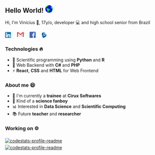 ## Hello World! <img src="https://github.com/viniciuslazzari/viniciuslazzari/blob/master/Assets/Earth.gif" width="25px">
Hi, I'm Vinícius 👋, 17y/o, developer 💻 and high school senior from Brazil 

<a href="https://www.linkedin.com/in/viníciuslazzari/"><img src="https://github.com/viniciuslazzari/viniciuslazzari/blob/master/Assets/linkedin.svg" width="19" alt="LinkedIn"></a> &nbsp; &nbsp;
<a href="mailto:vinilazzari028@gmail.com"><img src="https://github.com/viniciuslazzari/viniciuslazzari/blob/master/Assets/gmail.svg" width="22x" alt="mail"></a> &nbsp; &nbsp;
<a href="https://www.facebook.com/vinilazz"><img src="https://github.com/viniciuslazzari/viniciuslazzari/blob/master/Assets/facebook.svg" width="20" alt="mail"></a> &nbsp; &nbsp;
<a href="http://lattes.cnpq.br/1081608737841587"><img src="https://github.com/viniciuslazzari/viniciuslazzari/blob/master/Assets/lattes.svg" width="15x" alt="mail"></a>

### Technologies 🔥
- 🧬 Scientific programming using <b>Python</b> and <b>R</b>
- 🚀 Web Backend with <b>C#</b> and <b>PHP</b>
- ⚡️ <b>React</b>, <b>CSS</b> and <b>HTML</b> for Web Frontend

### About me 😄
- 💼 I'm currently a <b>trainee</b> at <b>Cirux Softwares</b>
- 🌌 Kind of a <b>science fanboy</b>
- 📊 Interested in <b>Data Science</b> and <b>Scientific Computing</b>
- 📚 Future <b>teacher</b> and <b>researcher</b>

### Working on ⚙️
<a href="https://github.com/viniciuslazzari/StockAnalysis">
  <img align="middle" src="https://github-readme-stats.vercel.app/api/pin/?username=viniciuslazzari&repo=stockanalysis" alt="codestats-profile-readme" />
</a>

<br>

<a href="https://github.com/viniciuslazzari/SoyBugClassification">
  <img align="middle" src="https://github-readme-stats.vercel.app/api/pin/?username=viniciuslazzari&repo=soybugclassification" alt="codestats-profile-readme" />
</a>

<br>
